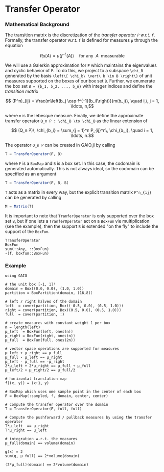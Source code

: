 # Transfer Operator

### Mathematical Background
The transition matrix is the discretization of the _transfer operator ``P`` w.r.t. ``f``_. Formally, the transfer operator w.r.t. ``f`` is defined for measures ``μ`` through the equation
```math
P\mu(A) = \mu (f^{-1}(A)) \quad \text{for any} \ \ A \ \ \text{measurable}
```
We will use a Galerkin approximation for ``P`` which maintains the eigenvalues and cyclic behavior of ``P``. To do this, we project to a subspace ``\chi_B`` generated by the basis ``\left\{ \chi_b\ \vert\ b \in B \right\}`` 
of unit measures supported on the boxes of our box set ``B``. Further, we enumerate the box set ``B = {b_1, b_2, ..., b_n}`` with integer indices and define the _transition matrix_ 
```math
    (P^n)_{ij} = \frac{m\left(b_j \cap f^{-1}(b_i)\right)}{m(b_j)}, \quad i,\, j = 1, \ldots, n,
```
where ``m`` is the lebesque measure. Finally, we define the approximate transfer operator ``Q_n P : \chi_B \to \chi_B`` as the linear extension of 
```math
    (Q_n P)\, \chi_{b_i} = \sum_{j = 1}^n P_{ij}^n\, \chi_{b_j}, \quad i = 1, \ldots, n.
```
The operator ``Q_n P`` can be created in GAIO.jl by calling 
```julia
T = TransferOperator(F, B)
```
where `F` is a `BoxMap` and `B` is a box set. In this case, the codomain is generated automatically. This is not always ideal, so the codomain can be specified as an argument
```julia
T = TransferOperator(F, B, B)
```
`T` acts as a matrix in every way, but the explicit transition matrix ``P^n_{ij}`` can be generated by calling 
```julia
M = Matrix(T)
```
It is important to note that `TranferOperator` is only supported over the box set `B`, but if one lets a `TranferOperator` act on a `BoxFun` vie multiplication (see the example), then the support `B` is extended "on the fly" to include the support of the `BoxFun`.

```@docs
TransferOperator
BoxFun
sum(::Any, ::BoxFun)
∘(f, boxfun::BoxFun)
```

### Example

```@repl
using GAIO

# the unit box [-1, 1]²
domain = Box((0.0, 0.0), (1.0, 1.0))
partition = BoxPartition(domain, (16,8))

# left / right halves of the domain
left  = cover(partition, Box((-0.5, 0.0), (0.5, 1.0)))
right = cover(partition, Box((0.5, 0.0), (0.5, 1.0)))
full  = cover(partition, :)

# create measures with constant weight 1 per box
n = length(left)
μ_left  = BoxFun(left, ones(n))
μ_right = BoxFun(right, ones(n))
μ_full  = BoxFun(full, ones(2n))

# vector space operations are supported for measures
μ_left + μ_right == μ_full
μ_full - μ_left == μ_right
μ_left - μ_full == -μ_right
2*μ_left + 2*μ_right == μ_full + μ_full
μ_left/2 + μ_right/2 == μ_full/2

# horizontal translation map
f((x, y)) = (x+1, y)

# BoxMap which uses one sample point in the center of each box
F = BoxMap(:sampled, f, domain, center, center)

# compute the transfer operator over the domain
T = TransferOperator(F, full, full)

# Compute the pushforward / pullback measures by using the transfer operator
T*μ_left  == μ_right
T'μ_right == μ_left

# integration w.r.t. the measures
μ_full(domain) == volume(domain)

g(x) = 2
sum(g, μ_full) == 2*volume(domain)

(2*μ_full)(domain) == 2*volume(domain)
```

